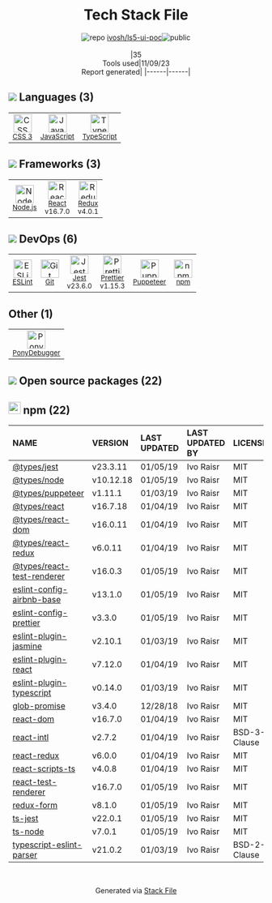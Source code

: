 <!--
--- Readme.md Snippet without images Start ---
## Tech Stack
ivosh/ls5-ui-poc is built on the following main stack:
- [PonyDebugger](https://github.com/square/PonyDebugger) – Mobile Runtime Inspector
- [Jest](http://facebook.github.io/jest/) – Javascript Testing Framework
- [Node.js](http://nodejs.org/) – Frameworks (Full Stack)
- [React](https://reactjs.org/) – Javascript UI Libraries
- [JavaScript](https://developer.mozilla.org/en-US/docs/Web/JavaScript) – Languages
- [TypeScript](http://www.typescriptlang.org) – Languages
- [ESLint](http://eslint.org/) – Code Review
- [Redux](https://redux.js.org/) – State Management Library
- [Prettier](https://prettier.io/) – Code Review
- [Puppeteer](https://github.com/GoogleChrome/puppeteer) – Headless Browsers

Full tech stack [here](/techstack.md)
--- Readme.md Snippet without images End ---

--- Readme.md Snippet with images Start ---
## Tech Stack
ivosh/ls5-ui-poc is built on the following main stack:
- <img width='25' height='25' src='https://img.stackshare.io/service/729/Logo.png' alt='PonyDebugger'/> [PonyDebugger](https://github.com/square/PonyDebugger) – Mobile Runtime Inspector
- <img width='25' height='25' src='https://img.stackshare.io/service/830/jest.png' alt='Jest'/> [Jest](http://facebook.github.io/jest/) – Javascript Testing Framework
- <img width='25' height='25' src='https://img.stackshare.io/service/1011/n1JRsFeB_400x400.png' alt='Node.js'/> [Node.js](http://nodejs.org/) – Frameworks (Full Stack)
- <img width='25' height='25' src='https://img.stackshare.io/service/1020/OYIaJ1KK.png' alt='React'/> [React](https://reactjs.org/) – Javascript UI Libraries
- <img width='25' height='25' src='https://img.stackshare.io/service/1209/javascript.jpeg' alt='JavaScript'/> [JavaScript](https://developer.mozilla.org/en-US/docs/Web/JavaScript) – Languages
- <img width='25' height='25' src='https://img.stackshare.io/service/1612/bynNY5dJ.jpg' alt='TypeScript'/> [TypeScript](http://www.typescriptlang.org) – Languages
- <img width='25' height='25' src='https://img.stackshare.io/service/3337/Q4L7Jncy.jpg' alt='ESLint'/> [ESLint](http://eslint.org/) – Code Review
- <img width='25' height='25' src='https://img.stackshare.io/service/4074/13142323.png' alt='Redux'/> [Redux](https://redux.js.org/) – State Management Library
- <img width='25' height='25' src='https://img.stackshare.io/service/7035/default_66f265943abed56bcdbfca1c866a4261b1fbb063.jpg' alt='Prettier'/> [Prettier](https://prettier.io/) – Code Review
- <img width='25' height='25' src='https://img.stackshare.io/service/7553/puppeteer.png' alt='Puppeteer'/> [Puppeteer](https://github.com/GoogleChrome/puppeteer) – Headless Browsers

Full tech stack [here](/techstack.md)
--- Readme.md Snippet with images End ---
-->
<div align="center">

# Tech Stack File
![](https://img.stackshare.io/repo.svg "repo") [ivosh/ls5-ui-poc](https://github.com/ivosh/ls5-ui-poc)![](https://img.stackshare.io/public_badge.svg "public")
<br/><br/>
|35<br/>Tools used|11/09/23 <br/>Report generated|
|------|------|
</div>

## <img src='https://img.stackshare.io/languages.svg'/> Languages (3)
<table><tr>
  <td align='center'>
  <img width='36' height='36' src='https://img.stackshare.io/service/6727/css.png' alt='CSS 3'>
  <br>
  <sub><a href="https://developer.mozilla.org/en-US/docs/Web/CSS/CSS3">CSS 3</a></sub>
  <br>
  <sub></sub>
</td>

<td align='center'>
  <img width='36' height='36' src='https://img.stackshare.io/service/1209/javascript.jpeg' alt='JavaScript'>
  <br>
  <sub><a href="https://developer.mozilla.org/en-US/docs/Web/JavaScript">JavaScript</a></sub>
  <br>
  <sub></sub>
</td>

<td align='center'>
  <img width='36' height='36' src='https://img.stackshare.io/service/1612/bynNY5dJ.jpg' alt='TypeScript'>
  <br>
  <sub><a href="http://www.typescriptlang.org">TypeScript</a></sub>
  <br>
  <sub></sub>
</td>

</tr>
</table>

## <img src='https://img.stackshare.io/frameworks.svg'/> Frameworks (3)
<table><tr>
  <td align='center'>
  <img width='36' height='36' src='https://img.stackshare.io/service/1011/n1JRsFeB_400x400.png' alt='Node.js'>
  <br>
  <sub><a href="http://nodejs.org/">Node.js</a></sub>
  <br>
  <sub></sub>
</td>

<td align='center'>
  <img width='36' height='36' src='https://img.stackshare.io/service/1020/OYIaJ1KK.png' alt='React'>
  <br>
  <sub><a href="https://reactjs.org/">React</a></sub>
  <br>
  <sub>v16.7.0</sub>
</td>

<td align='center'>
  <img width='36' height='36' src='https://img.stackshare.io/service/4074/13142323.png' alt='Redux'>
  <br>
  <sub><a href="https://redux.js.org/">Redux</a></sub>
  <br>
  <sub>v4.0.1</sub>
</td>

</tr>
</table>

## <img src='https://img.stackshare.io/devops.svg'/> DevOps (6)
<table><tr>
  <td align='center'>
  <img width='36' height='36' src='https://img.stackshare.io/service/3337/Q4L7Jncy.jpg' alt='ESLint'>
  <br>
  <sub><a href="http://eslint.org/">ESLint</a></sub>
  <br>
  <sub></sub>
</td>

<td align='center'>
  <img width='36' height='36' src='https://img.stackshare.io/service/1046/git.png' alt='Git'>
  <br>
  <sub><a href="http://git-scm.com/">Git</a></sub>
  <br>
  <sub></sub>
</td>

<td align='center'>
  <img width='36' height='36' src='https://img.stackshare.io/service/830/jest.png' alt='Jest'>
  <br>
  <sub><a href="http://facebook.github.io/jest/">Jest</a></sub>
  <br>
  <sub>v23.6.0</sub>
</td>

<td align='center'>
  <img width='36' height='36' src='https://img.stackshare.io/service/7035/default_66f265943abed56bcdbfca1c866a4261b1fbb063.jpg' alt='Prettier'>
  <br>
  <sub><a href="https://prettier.io/">Prettier</a></sub>
  <br>
  <sub>v1.15.3</sub>
</td>

<td align='center'>
  <img width='36' height='36' src='https://img.stackshare.io/service/7553/puppeteer.png' alt='Puppeteer'>
  <br>
  <sub><a href="https://github.com/GoogleChrome/puppeteer">Puppeteer</a></sub>
  <br>
  <sub></sub>
</td>

<td align='center'>
  <img width='36' height='36' src='https://img.stackshare.io/service/1120/lejvzrnlpb308aftn31u.png' alt='npm'>
  <br>
  <sub><a href="https://www.npmjs.com/">npm</a></sub>
  <br>
  <sub></sub>
</td>

</tr>
</table>

## Other (1)
<table><tr>
  <td align='center'>
  <img width='36' height='36' src='https://img.stackshare.io/service/729/Logo.png' alt='PonyDebugger'>
  <br>
  <sub><a href="https://github.com/square/PonyDebugger">PonyDebugger</a></sub>
  <br>
  <sub></sub>
</td>

</tr>
</table>


## <img src='https://img.stackshare.io/group.svg' /> Open source packages (22)</h2>

## <img width='24' height='24' src='https://img.stackshare.io/service/1120/lejvzrnlpb308aftn31u.png'/> npm (22)

|NAME|VERSION|LAST UPDATED|LAST UPDATED BY|LICENSE|VULNERABILITIES|
|:------|:------|:------|:------|:------|:------|
|[@types/jest](https://www.npmjs.com/@types/jest)|v23.3.11|01/05/19|Ivo Raisr |MIT|N/A|
|[@types/node](https://www.npmjs.com/@types/node)|v10.12.18|01/05/19|Ivo Raisr |MIT|N/A|
|[@types/puppeteer](https://www.npmjs.com/@types/puppeteer)|v1.11.1|01/03/19|Ivo Raisr |MIT|N/A|
|[@types/react](https://www.npmjs.com/@types/react)|v16.7.18|01/04/19|Ivo Raisr |MIT|N/A|
|[@types/react-dom](https://www.npmjs.com/@types/react-dom)|v16.0.11|01/04/19|Ivo Raisr |MIT|N/A|
|[@types/react-redux](https://www.npmjs.com/@types/react-redux)|v6.0.11|01/04/19|Ivo Raisr |MIT|N/A|
|[@types/react-test-renderer](https://www.npmjs.com/@types/react-test-renderer)|v16.0.3|01/05/19|Ivo Raisr |MIT|N/A|
|[eslint-config-airbnb-base](https://www.npmjs.com/eslint-config-airbnb-base)|v13.1.0|01/05/19|Ivo Raisr |MIT|N/A|
|[eslint-config-prettier](https://www.npmjs.com/eslint-config-prettier)|v3.3.0|01/05/19|Ivo Raisr |MIT|N/A|
|[eslint-plugin-jasmine](https://www.npmjs.com/eslint-plugin-jasmine)|v2.10.1|01/03/19|Ivo Raisr |MIT|N/A|
|[eslint-plugin-react](https://www.npmjs.com/eslint-plugin-react)|v7.12.0|01/04/19|Ivo Raisr |MIT|N/A|
|[eslint-plugin-typescript](https://www.npmjs.com/eslint-plugin-typescript)|v0.14.0|01/03/19|Ivo Raisr |MIT|N/A|
|[glob-promise](https://www.npmjs.com/glob-promise)|v3.4.0|12/28/18|Ivo Raisr |MIT|N/A|
|[react-dom](https://www.npmjs.com/react-dom)|v16.7.0|01/04/19|Ivo Raisr |MIT|N/A|
|[react-intl](https://www.npmjs.com/react-intl)|v2.7.2|01/04/19|Ivo Raisr |BSD-3-Clause|N/A|
|[react-redux](https://www.npmjs.com/react-redux)|v6.0.0|01/04/19|Ivo Raisr |MIT|N/A|
|[react-scripts-ts](https://www.npmjs.com/react-scripts-ts)|v4.0.8|01/04/19|Ivo Raisr |MIT|N/A|
|[react-test-renderer](https://www.npmjs.com/react-test-renderer)|v16.7.0|01/05/19|Ivo Raisr |MIT|N/A|
|[redux-form](https://www.npmjs.com/redux-form)|v8.1.0|01/05/19|Ivo Raisr |MIT|N/A|
|[ts-jest](https://www.npmjs.com/ts-jest)|v22.0.1|01/05/19|Ivo Raisr |MIT|N/A|
|[ts-node](https://www.npmjs.com/ts-node)|v7.0.1|01/05/19|Ivo Raisr |MIT|N/A|
|[typescript-eslint-parser](https://www.npmjs.com/typescript-eslint-parser)|v21.0.2|01/03/19|Ivo Raisr |BSD-2-Clause|N/A|

<br/>
<div align='center'>

Generated via [Stack File](https://github.com/apps/stack-file)

